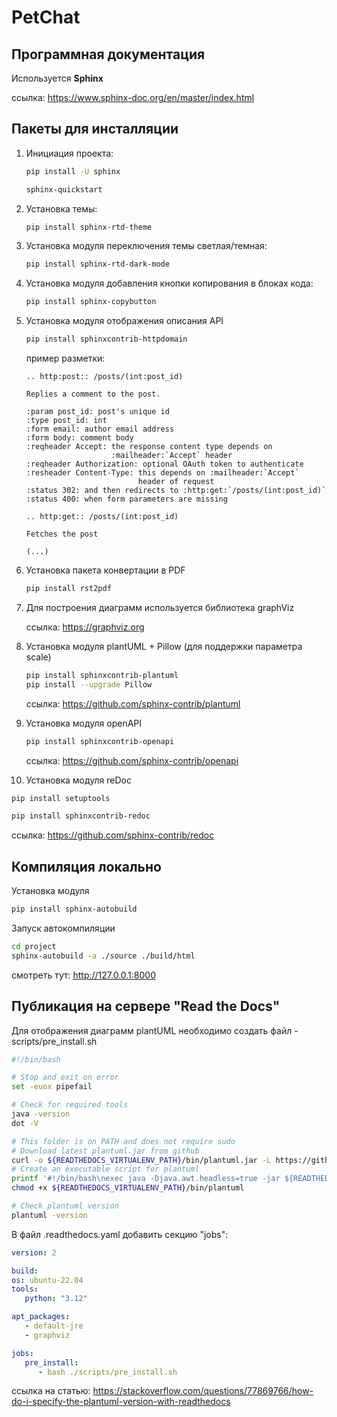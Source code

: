 # PetChat

## Программная документация

Используется **Sphinx**

ссылка: <https://www.sphinx-doc.org/en/master/index.html>

## Пакеты для инсталляции

1. Инициация проекта:

   ```bash
   pip install -U sphinx
   ```

   ```bash
   sphinx-quickstart
   ```

2. Установка темы:

   ```bash
   pip install sphinx-rtd-theme
   ```

3. Установка модуля переключения темы светлая/темная:

   ```bash
   pip install sphinx-rtd-dark-mode
   ```

4. Установка модуля добавления кнопки копирования в блоках кода:

   ```bash
   pip install sphinx-copybutton
   ```

5. Установка модуля отображения описания API

   ```bash
   pip install sphinxcontrib-httpdomain
   ```

   пример разметки:

   ```text
   .. http:post:: /posts/(int:post_id)

   Replies a comment to the post.

   :param post_id: post's unique id
   :type post_id: int
   :form email: author email address
   :form body: comment body
   :reqheader Accept: the response content type depends on
                      :mailheader:`Accept` header
   :reqheader Authorization: optional OAuth token to authenticate
   :resheader Content-Type: this depends on :mailheader:`Accept`
                            header of request
   :status 302: and then redirects to :http:get:`/posts/(int:post_id)`
   :status 400: when form parameters are missing

   .. http:get:: /posts/(int:post_id)

   Fetches the post

   (...)
   ```

6. Установка пакета конвертации в PDF

   ```bash
   pip install rst2pdf
   ```

7. Для построения диаграмм используется библиотека graphViz

   ссылка: <https://graphviz.org>

8. Установка модуля plantUML + Pillow (для поддержки параметра scale)

   ```bash
   pip install sphinxcontrib-plantuml
   pip install --upgrade Pillow
   ```

   ссылка: <https://github.com/sphinx-contrib/plantuml>

9. Установка модуля openAPI

   ```bash
   pip install sphinxcontrib-openapi
   ```

   ссылка: <https://github.com/sphinx-contrib/openapi>

10. Установка модуля reDoc

   ```bash   
   pip install setuptools

   pip install sphinxcontrib-redoc
   ```

   ссылка: <https://github.com/sphinx-contrib/redoc>


## Компиляция локально

Установка модуля

   ```bash
   pip install sphinx-autobuild
   ```

Запуск автокомпиляции

   ```bash
   cd project  
   sphinx-autobuild -a ./source ./build/html 
   ```

смотреть тут: <http://127.0.0.1:8000>

## Публикация на сервере "Read the Docs"

Для отображения диаграмм plantUML необходимо создать файл - scripts/pre_install.sh

   ```bash
   #!/bin/bash

   # Stop and exit on error
   set -euox pipefail

   # Check for required tools
   java -version
   dot -V

   # This folder is on PATH and does not require sudo
   # Download latest plantuml.jar from github
   curl -o ${READTHEDOCS_VIRTUALENV_PATH}/bin/plantuml.jar -L https://github.com/plantuml/plantuml/releases/download/v1.2024.3/plantuml-1.2024.3.jar
   # Create an executable script for plantuml
   printf '#!/bin/bash\nexec java -Djava.awt.headless=true -jar ${READTHEDOCS_VIRTUALENV_PATH}/bin/plantuml.jar "$@"' > ${READTHEDOCS_VIRTUALENV_PATH}/bin/plantuml
   chmod +x ${READTHEDOCS_VIRTUALENV_PATH}/bin/plantuml

   # Check plantuml version
   plantuml -version
   ```
В файл .readthedocs.yaml добавить секцию "jobs":

   ```yaml
   version: 2

   build:
   os: ubuntu-22.04
   tools:
      python: "3.12"

   apt_packages:
      - default-jre
      - graphviz

   jobs:
      pre_install:
         - bash ./scripts/pre_install.sh

   ```

ссылка на статью: https://stackoverflow.com/questions/77869766/how-do-i-specify-the-plantuml-version-with-readthedocs


